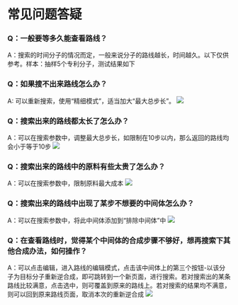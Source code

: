 # 常见问题答疑

### Q：一般要等多久能查看路线？
A：搜索的时间分子的情况而定，一般来说分子的路线越长，时间越久。以下仅供参考。样本：抽样5个专利分子，测试结果如下


### Q：如果搜不出来路线怎么办？
A: 可以重新搜索，使用“精细模式”，适当加大“最大总步长”。
![](./images/img_93.png)

### Q：搜索出来的路线都太长了怎么办？
A：可以在搜索参数中，调整最大总步长，如限制在10步以内，那么返回的路线均会小于等于10步
![](./images/img_94.png)

### Q：搜索出来的路线中的原料有些太贵了怎么办？
A：可以在搜索参数中，限制原料最大成本
![](./images/img_95.png)

### Q：搜索出来的路线中出现了某步不想要的中间体怎么办？
A：可以在搜索参数中，将此中间体添加到“排除中间体”中
![](./images/img_96.png)

### Q：在查看路线时，觉得某个中间体的合成步骤不够好，想再搜索下其他合成办法，如何操作？
A：可以点击编辑，进入路线的编辑模式，点击该中间体上的第三个按钮-以该分子为目标分子重新逆合成，即可跳转到一个新页面，进行搜索。若对搜索出的某条路线比较满意，点击选中，则可覆盖到原来的路线上。若对搜索的结果均不满意，则可以回到原来路线页面，取消本次的重新逆合成
![](./images/img_97.png)